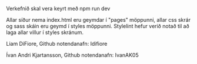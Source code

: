 Verkefnið skal vera keyrt með npm run dev

Allar síður nema index.html eru geymdar í "pages" möppunni, allar css skrár og sass skáin eru geymd í styles möppunni. Stylelint hefur verið notað til að laga allar villur í styles skránum.


Liam DiFiore,
Github notendanafn: Idifiore


Ívan Andri Kjartansson,
Github notendanafn: IvanAK05
